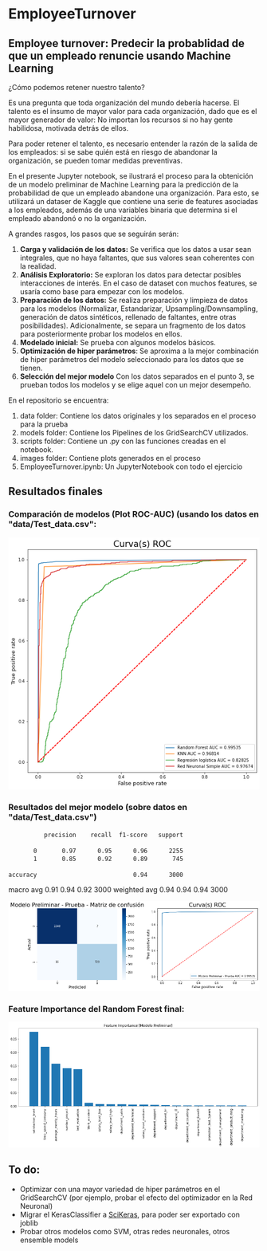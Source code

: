 # EmployeeTurnover

## Employee turnover: Predecir la probablidad de que un empleado renuncie usando Machine Learning

¿Cómo podemos  retener nuestro talento?

Es una pregunta que toda organización del mundo debería hacerse. El talento es el insumo de mayor valor para cada organización, dado que es el mayor generador de valor: No importan los recursos si no hay gente habilidosa, motivada detrás de ellos. 

Para poder retener el talento, es necesario entender la razón de la salida de los empleados: si se sabe quién está en riesgo de abandonar la organización, se pueden tomar medidas preventivas.

En el presente Jupyter notebook, se ilustrará el proceso para la obtenición de un modelo preliminar de Machine Learning para la predicción de la probabilidad de que un empleado abandone una organización. Para esto, se utilizará un dataser de Kaggle que contiene una serie de features asociadas a los empleados, además de una variables binaria que determina si el empleado abandonó o no la organización. 

A grandes rasgos, los pasos que se seguirán serán:
1. **Carga y validación de los datos:** Se verifica que los datos a usar sean integrales, que no haya faltantes, que sus valores sean coherentes con la realidad.
2. **Análisis Exploratorio:** Se exploran los datos para detectar posibles interacciones de interés. En el caso de dataset con muchos features, se usaría como base para empezar con los modelos.
3. **Preparación de los datos:** Se realiza preparación y limpieza de datos para los modelos (Normalizar, Estandarizar, Upsampling/Downsampling, generación de datos sintéticos, rellenado de faltantes, entre otras posibilidades). Adicionalmente, se separa un fragmento de los datos para posteriormente probar los modelos en ellos.
4. **Modelado inicial:** Se prueba con algunos modelos básicos. 
5. **Optimización de hiper parámetros**: Se aproxima a la mejor combinación de hiper parámetros del modelo seleccionado para los datos que se tienen. 
6. **Selección del mejor modelo** Con los datos separados en el punto 3, se prueban todos los modelos y se elige aquel con un mejor desempeño.

En el repositorio se encuentra:
1. data folder: Contiene los datos originales y los separados en el proceso para la prueba
2. models folder: Contiene los Pipelines de los GridSearchCV utilizados.
3. scripts folder: Contiene un .py con las funciones creadas en el notebook.
4. images folder: Contiene plots generados en el proceso
4. EmployeeTurnover.ipynb: Un JupyterNotebook con todo el ejercicio

## Resultados finales
### Comparación de modelos (Plot ROC-AUC) (usando los datos en "data/Test_data.csv":
![Plot ROC - AUC modelos](https://github.com/JECaballeroR/EmployeeTurnover/blob/main/images/ROC_AUC_final.png)
### Resultados del mejor modelo (sobre datos en "data/Test_data.csv")

              precision    recall  f1-score   support

           0       0.97      0.95      0.96      2255
           1       0.85      0.92      0.89       745

    accuracy                           0.94      3000
   macro avg       0.91      0.94      0.92      3000
weighted avg       0.94      0.94      0.94      3000

![Matriz de confusión y curva ROC-AUC](https://github.com/JECaballeroR/EmployeeTurnover/blob/main/images/ConfMatr_ROC_AUC_Final_plot.png)
### Feature Importance del Random Forest final:
![Feature Importance plot](https://github.com/JECaballeroR/EmployeeTurnover/blob/main/images/Feature_Importance.png)


## To do: 
* Optimizar con una mayor variedad de hiper parámetros en el GridSearchCV (por ejemplo, probar el efecto del optimizador en la Red Neuronal)
* Migrar el KerasClassifier a [SciKeras](https://github.com/adriangb/scikeras), para poder ser exportado con joblib
* Probar otros modelos como SVM, otras redes neuronales, otros ensemble models



